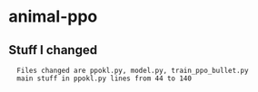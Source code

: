 # animal-ppo

## Stuff I changed

```
  Files changed are ppokl.py, model.py, train_ppo_bullet.py
  main stuff in ppokl.py lines from 44 to 140 
```

